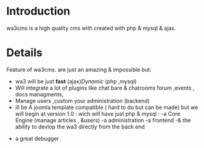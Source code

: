 # Introduction #

wa3cms is a high quality cms with created with php & mysql & ajax.


# Details #

Feature of wa3cms. are just an amazing & impossible but:
  * wa3 will be just **fast** (ajax)_Dynamic_ (php ,mysql)
  * Will integrate a lot of plugins like chat bare & chatrooms forum        ,events , docs managments,
  * Manage users ,custom your administration (backend)
  * ill be A joomla template compatible ( hard to do but can be made)
but we will begin at version 1.0 :
wich will have just php & mysql :
-a Core Engine (manage articles , &users)
-a administration
-a frontend
-& the ability to devlop the wa3 directly from the back end
- a great debugger

